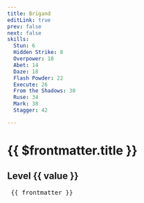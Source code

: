 ```yaml
---
title: Brigand
editLink: true
prev: false
next: false
skills:
  Stun: 6
  Hidden Strike: 8
  Overpower: 10
  Abet: 14
  Daze: 18
  Flash Powder: 22
  Execute: 26
  From the Shadows: 30
  Ruse: 34
  Mark: 38
  Stagger: 42

---
```

<script setup>
  import { useData } from 'vitepress'
  const { frontmatter } = useData()
</script>


# {{ $frontmatter.title }}

<ImageLink path="classes/" :name="$frontmatter.title" :alt="$frontmatter.title" />

<div v-for="(value, key) in frontmatter.skills">
<h2>Level {{ value }}
<ImageLink path="skills/" :name="$frontmatter.title + '-' + key" :alt="$frontmatter.key" />
</h2>
</div>

<pre> {{ frontmatter }} </pre>
<!-- <pre> {{ data }} </pre> -->

